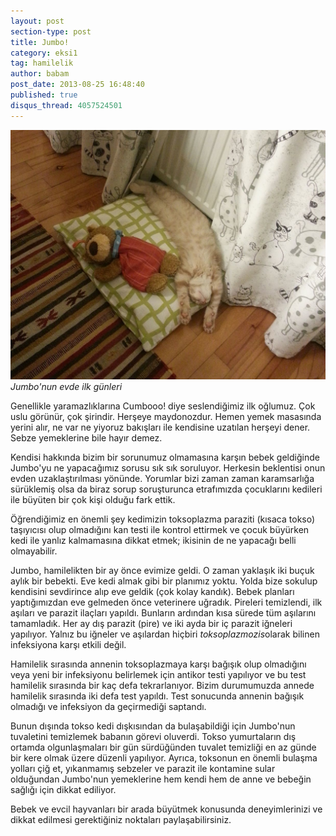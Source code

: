 ```yaml
---
layout: post
section-type: post
title: Jumbo!
category: eksi1
tag: hamilelik
author: babam
post_date: 2013-08-25 16:48:40
published: true
disqus_thread: 4057524501
---
```

![Jumbo'nun evde ilk günleri](/img/posts/jumbo_1.jpg)
*Jumbo'nun evde ilk günleri*

Genellikle yaramazlıklarına Cumbooo! diye seslendiğimiz ilk oğlumuz. Çok uslu görünür, çok şirindir. Herşeye maydonozdur. Hemen yemek masasında yerini alır, ne var ne yiyoruz bakışları ile kendisine uzatılan herşeyi dener. Sebze yemeklerine bile hayır demez.

Kendisi hakkında bizim bir sorunumuz olmamasına karşın bebek geldiğinde Jumbo'yu ne yapacağımız sorusu sık sık soruluyor. Herkesin beklentisi onun evden uzaklaştırılması yönünde. Yorumlar bizi zaman zaman karamsarlığa sürüklemiş olsa da biraz sorup soruşturunca etrafımızda çocuklarını kedileri ile büyüten bir çok kişi olduğu fark ettik.

Öğrendiğimiz en önemli şey kedimizin toksoplazma paraziti (kısaca tokso) taşıyıcısı olup olmadığını kan testi ile kontrol ettirmek ve çocuk büyürken kedi ile yanlız kalmamasına dikkat etmek; ikisinin de ne yapacağı belli olmayabilir.

Jumbo, hamilelikten bir ay önce evimize geldi. O zaman yaklaşık iki buçuk aylık bir bebekti. Eve kedi almak gibi bir planımız yoktu. Yolda bize sokulup kendisini sevdirince alıp eve geldik (çok kolay kandık). Bebek planları yaptığımızdan eve gelmeden önce veterinere uğradık. Pireleri temizlendi, ilk aşıları ve parazit ilaçları yapıldı. Bunların ardından kısa sürede tüm aşılarını tamamladık. Her ay dış parazit (pire) ve iki ayda bir iç parazit iğneleri yapılıyor. Yalnız bu iğneler ve aşılardan hiçbiri <em>toksoplazmozis</em>olarak bilinen infeksiyona karşı etkili değil.

Hamilelik sırasında annenin toksoplazmaya karşı bağışık olup olmadığını veya yeni bir infeksiyonu belirlemek için antikor testi yapılıyor ve bu test hamilelik sırasında bir kaç defa tekrarlanıyor. Bizim durumumuzda annede hamilelik sırasında iki defa test yapıldı. Test sonucunda annenin bağışık olmadığı ve infeksiyon da geçirmediği saptandı.

Bunun dışında tokso kedi dışkısından da bulaşabildiği için Jumbo'nun tuvaletini temizlemek babanın görevi oluverdi. Tokso yumurtaların dış ortamda olgunlaşmaları bir gün sürdüğünden tuvalet temizliği en az günde bir kere olmak üzere düzenli yapılıyor. Ayrıca, toksonun en önemli bulaşma yolları çiğ et, yıkanmamış sebzeler ve parazit ile kontamine sular olduğundan Jumbo'nun yemeklerine hem kendi hem de anne ve bebeğin sağlığı için dikkat ediliyor.

Bebek ve evcil hayvanları bir arada büyütmek konusunda deneyimlerinizi ve dikkat edilmesi gerektiğiniz noktaları paylaşabilirsiniz.

[//]: # (Gebelikte toksoplazma infeksiyonu konusunda ayrıntılı bir yazı için buraya <a href="http://www.farukbuyru.com/index.php?option=com_k2&amp;view=item&amp;id=65:gebelikte-toksoplazma-enfeksiyonu&amp;Itemid=117">tıklayınız.</a>)
